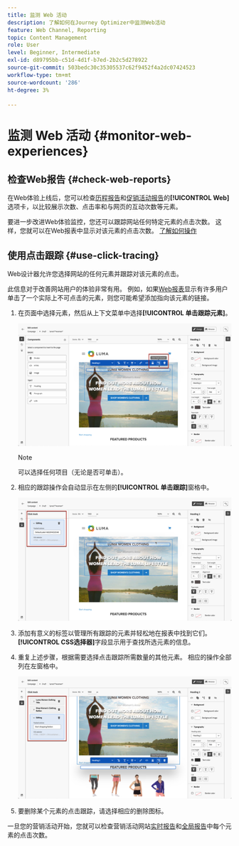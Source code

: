 ```yaml
---
title: 监测 Web 活动
description: 了解如何在Journey Optimizer中监测Web活动
feature: Web Channel, Reporting
topic: Content Management
role: User
level: Beginner, Intermediate
exl-id: d89795bb-c51d-4d1f-b7ed-2b2c5d278922
source-git-commit: 503bedc30c35305537c62f9452f4a2dc07424523
workflow-type: tm+mt
source-wordcount: '286'
ht-degree: 3%

---
```


# 监测 Web 活动 {#monitor-web-experiences}

## 检查Web报告 {#check-web-reports}

在Web体验上线后，您可以检查[历程报告](../reports/journey-global-report-cja.md#web-cja)和[促销活动报告](../reports/campaign-global-report-cja.md#web)的&#x200B;**[!UICONTROL Web]**&#x200B;选项卡，以比较展示次数、点击率和与网页的互动次数等元素。

<!--You can check the **[!UICONTROL Web]** tab of the campaign reports. Learn more on the campaign web [live report](../reports/campaign-live-report.md#web-tab) and [global report](../reports/campaign-global-report.md#web-tab).-->

要进一步改进Web体验监控，您还可以跟踪网站任何特定元素的点击次数。 这样，您就可以在Web报表中显示对该元素的点击次数。 [了解如何操作](#use-click-tracing)

## 使用点击跟踪 {#use-click-tracing}

Web设计器允许您选择网站的任何元素并跟踪对该元素的点击。

此信息对于改善网站用户的体验非常有用。 例如，如果[Web报表](../reports/campaign-global-report.md#web-tab)显示有许多用户单击了一个实际上不可点击的元素，则您可能希望添加指向该元素的链接。

1. 在页面中选择元素，然后从上下文菜单中选择&#x200B;**[!UICONTROL 单击跟踪元素]**。

   ![](assets/web-designer-click-track.png)

   >[!NOTE]
   >
   >可以选择任何项目（无论是否可单击）。

1. 相应的跟踪操作会自动显示在左侧的&#x200B;**[!UICONTROL 单击跟踪]**&#x200B;窗格中。

   ![](assets/web-designer-click-track-pane.png)

1. 添加有意义的标签以管理所有跟踪的元素并轻松地在报表中找到它们。 **[!UICONTROL CSS选择器]**&#x200B;字段显示用于查找所选元素的信息。

1. 重复上述步骤，根据需要选择点击跟踪所需数量的其他元素。 相应的操作全部列在左窗格中。

   ![](assets/web-designer-click-tracking-actions.png)

1. 要删除某个元素的点击跟踪，请选择相应的删除图标。

一旦您的营销活动开始，您就可以检查营销活动网站[实时报告](../reports/campaign-live-report.md#web-tab)和[全局报告](../reports/campaign-global-report.md#web-tab)中每个元素的点击次数。

